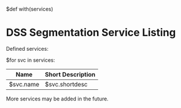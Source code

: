$def with(services)

DSS Segmentation Service Listing
=====

Defined services:

<table class="pure-table">
    <thead>
        <tr>
            <th>Name</th>
            <th>Short Description</th>
        </tr>
    </thead>
     <tbody>
$for svc in services:
         <tr>
           <td>$svc.name</td>
           <td>$svc.shortdesc</td>
         </tr>
         </tbody>
 </table>

 More services may be added in the future.
